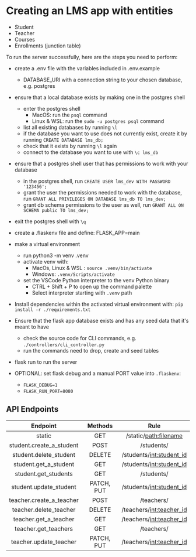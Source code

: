 # Creating an LMS app with entities

- Student
- Teacher
- Courses
- Enrollments (junction table)

To run the server successfully, here are the steps you need to perform:

- create a .env file with the variables included in .env.example

  - DATABASE_URI with a connection string to your chosen database, e.g. postgres

- ensure that a local database exists by making one in the postgres shell
  - enter the postgres shell
    - MacOS: run the `psql` command
    - Linux & WSL: run the `sudo -u postgres psql` command
  - list all existing databases by running `\l`
  - if the database you want to use does not currently exist, create it by running `CREATE DATABASE lms_db;`
  - check that it exists by running `\l` again
  - connect to the database you want to use with `\c lms_db`
- ensure that a postgres shell user that has permissions to work with your database
  - in the postgres shell, run `CREATE USER lms_dev WITH PASSWORD '123456';`
  - grant the user the permissions needed to work with the database, run `GRANT ALL PRIVILEGES ON DATABASE lms_db TO lms_dev;`
  - grant db schema permissions to the user as well, run `GRANT ALL ON SCHEMA public TO lms_dev;`
- exit the postgres shell with `\q`

- create a .flaskenv file and define: FLASK_APP=main

- make a virtual environment

  - run python3 -m venv .venv
  - activate venv with:
    - MacOs, Linux & WSL : `source .venv/bin/activate`
    - Windows: `.venv/Scripts/activate`
  - set the VSCode Python interpreter to the venv Python binary
    - CTRL + Shift + P to open up the command palette
    - Select interpreter starting with `.venv` path

- Install dependencies within the activated virtual environment with: `pip install -r ./requirements.txt`

- Ensure that the flask app database exists and has any seed data that it's meant to have

  - check the source code for CLI commands, e.g. `./controllers/cli_controller.py`
  - run the commands need to drop, create and seed tables

- flask run to run the server

- OPTIONAL: set flask debug and a manual PORT value into `.flaskenv`:
  - `FLASK_DEBUG=1`
  - `FLASK_RUN_PORT=8080`

## API Endpoints

|         Endpoint         |  Methods   |            Rule            |
| :----------------------: | :--------: | :------------------------: |
|          static          |    GET     |  /static/<path:filename>   |
| student.create_a_student |    POST    |         /students/         |
|  student.delete_student  |   DELETE   | /students/<int:student_id> |
|  student.get_a_student   |    GET     | /students/<int:student_id> |
|   student.get_students   |    GET     |         /students/         |
|  student.update_student  | PATCH, PUT | /students/<int:student_id> |
| teacher.create_a_teacher |    POST    |         /teachers/         |
|  teacher.delete_teacher  |   DELETE   | /teachers/<int:teacher_id> |
|  teacher.get_a_teacher   |    GET     | /teachers/<int:teacher_id> |
|   teacher.get_teachers   |    GET     |         /teachers/         |
|  teacher.update_teacher  | PATCH, PUT | /teachers/<int:teacher_id> |
